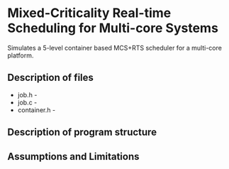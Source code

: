 # Mixed-Criticality Real-time Scheduling for Multi-core Systems

Simulates a 5-level container based MCS+RTS scheduler for a multi-core platform.

## Description of files

* job.h - 
* job.c -
* container.h - 

## Description of program structure

## Assumptions and Limitations